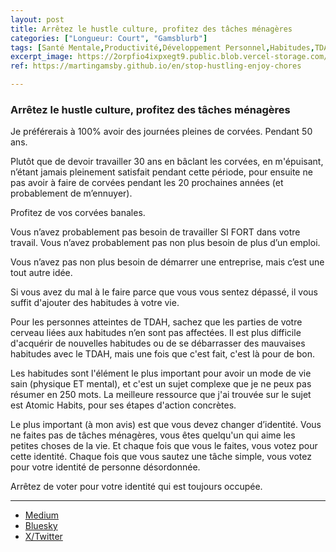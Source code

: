 ```yaml
---
layout: post
title: Arrêtez le hustle culture, profitez des tâches ménagères
categories: ["Longueur: Court", "Gamsblurb"]
tags: [Santé Mentale,Productivité,Développement Personnel,Habitudes,TDAH,Gamsblurb]
excerpt_image: https://2orpfio4ixpxegt9.public.blob.vercel-storage.com/blogPost/cm0srl4te0000lc0c80rery4e/preview-image-uIPnYyafTV1aZnpPzmuNeiLEN7g8ro.jpg
ref: https://martingamsby.github.io/en/stop-hustling-enjoy-chores

---
```


### **Arrêtez le hustle culture, profitez des tâches ménagères**

Je préférerais à 100% avoir des journées pleines de corvées. Pendant 50 ans.

Plutôt que de devoir travailler 30 ans en bâclant les corvées, en m'épuisant, n’étant jamais pleinement satisfait pendant cette période, pour ensuite ne pas avoir à faire de corvées pendant les 20 prochaines années (et probablement de m’ennuyer).

Profitez de vos corvées banales.

Vous n’avez probablement pas besoin de travailler SI FORT dans votre travail. Vous n’avez probablement pas non plus besoin de plus d’un emploi.

Vous n’avez pas non plus besoin de démarrer une entreprise, mais c’est une tout autre idée.

Si vous avez du mal à le faire parce que vous vous sentez dépassé, il vous suffit d'ajouter des habitudes à votre vie.

Pour les personnes atteintes de TDAH, sachez que les parties de votre cerveau liées aux habitudes n’en sont pas affectées. Il est plus difficile d'acquérir de nouvelles habitudes ou de se débarrasser des mauvaises habitudes avec le TDAH, mais une fois que c'est fait, c'est là pour de bon.

Les habitudes sont l'élément le plus important pour avoir un mode de vie sain (physique ET mental), et c'est un sujet complexe que je ne peux pas résumer en 250 mots. La meilleure ressource que j'ai trouvée sur le sujet est Atomic Habits, pour ses étapes d'action concrètes.

Le plus important (à mon avis) est que vous devez changer d’identité. Vous ne faites pas de tâches ménagères, vous êtes quelqu'un qui aime les petites choses de la vie. Et chaque fois que vous le faites, vous votez pour cette identité. Chaque fois que vous sautez une tâche simple, vous votez pour votre identité de personne désordonnée.

Arrêtez de voter pour votre identité qui est toujours occupée.

---

- [Medium](https://medium.com/@martin.gamsby/arr%C3%AAtez-le-hustle-culture-profitez-des-t%C3%A2ches-m%C3%A9nag%C3%A8res-73a998fdcf39)
- [Bluesky](https://bsky.app/profile/martin-gamsby.bsky.social/post/3l6s3qwewvo24)
- [X/Twitter](https://x.com/MartinGamsby/status/1832574678654709928)

